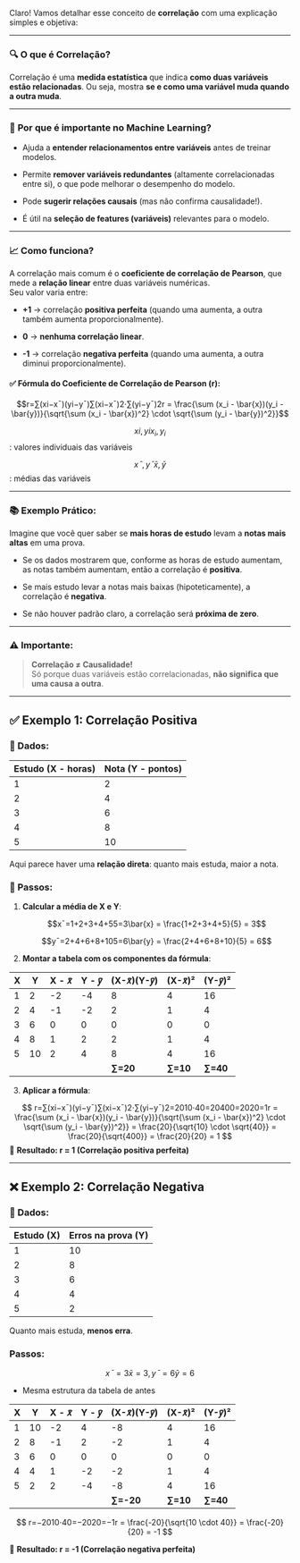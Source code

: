 Claro! Vamos detalhar esse conceito de **correlação** com uma explicação simples e objetiva:

---

### 🔍 **O que é Correlação?**

Correlação é uma **medida estatística** que indica **como duas variáveis estão relacionadas**. Ou seja, mostra **se e como uma variável muda quando a outra muda**.

---

### 📌 **Por que é importante no Machine Learning?**

- Ajuda a **entender relacionamentos entre variáveis** antes de treinar modelos.
    
- Permite **remover variáveis redundantes** (altamente correlacionadas entre si), o que pode melhorar o desempenho do modelo.
    
- Pode **sugerir relações causais** (mas não confirma causalidade!).
    
- É útil na **seleção de features (variáveis)** relevantes para o modelo.
    

---

### 📈 **Como funciona?**

A correlação mais comum é o **coeficiente de correlação de Pearson**, que mede a **relação linear** entre duas variáveis numéricas.  
Seu valor varia entre:

- **+1** → correlação **positiva perfeita** (quando uma aumenta, a outra também aumenta proporcionalmente).
    
- **0** → **nenhuma correlação linear**.
    
- **-1** → correlação **negativa perfeita** (quando uma aumenta, a outra diminui proporcionalmente).
    

#### ✅ Fórmula do Coeficiente de Correlação de Pearson (r):

$$r=∑(xi−xˉ)(yi−yˉ)∑(xi−xˉ)2⋅∑(yi−yˉ)2r = \frac{\sum (x_i - \bar{x})(y_i - \bar{y})}{\sqrt{\sum (x_i - \bar{x})^2} \cdot \sqrt{\sum (y_i - \bar{y})^2}}$$

$$xi,yix_i, y_i$$: valores individuais das variáveis
    
$$xˉ,yˉ\bar{x}, \bar{y}$$: médias das variáveis
    

---

### 📚 **Exemplo Prático:**

Imagine que você quer saber se **mais horas de estudo** levam a **notas mais altas** em uma prova.

- Se os dados mostrarem que, conforme as horas de estudo aumentam, as notas também aumentam, então a correlação é **positiva**.
    
- Se mais estudo levar a notas mais baixas (hipoteticamente), a correlação é **negativa**.
    
- Se não houver padrão claro, a correlação será **próxima de zero**.
    

---

### ⚠️ **Importante:**

> **Correlação ≠ Causalidade!**  
> Só porque duas variáveis estão correlacionadas, **não significa que uma causa a outra**.

---

## ✅ Exemplo 1: Correlação Positiva

### 🔢 Dados:

|Estudo (X - horas)|Nota (Y - pontos)|
|---|---|
|1|2|
|2|4|
|3|6|
|4|8|
|5|10|

Aqui parece haver uma **relação direta**: quanto mais estuda, maior a nota.

### 🧮 Passos:

1. **Calcular a média de X e Y**:
    
    $$xˉ=1+2+3+4+55=3\bar{x} = \frac{1+2+3+4+5}{5} = 3$$
        
    $$yˉ=2+4+6+8+105=6\bar{y} = \frac{2+4+6+8+10}{5} = 6$$
        
2. **Montar a tabela com os componentes da fórmula**:
    

| X   | Y   | X - 𝑥̄ | Y - 𝑦̄ | (X-𝑥̄)(Y-𝑦̄) | (X-𝑥̄)² | (Y-𝑦̄)² |
| --- | --- | ------- | ------- | -------------- | -------- | -------- |
| 1   | 2   | -2      | -4      | 8              | 4        | 16       |
| 2   | 4   | -1      | -2      | 2              | 1        | 4        |
| 3   | 6   | 0       | 0       | 0              | 0        | 0        |
| 4   | 8   | 1       | 2       | 2              | 1        | 4        |
| 5   | 10  | 2       | 4       | 8              | 4        | 16       |
|     |     |         |         | **∑=20**       | **∑=10** | **∑=40** |

3. **Aplicar a fórmula**:
    

$$
r=∑(xi−xˉ)(yi−yˉ)∑(xi−xˉ)2⋅∑(yi−yˉ)2=2010⋅40=20400=2020=1r = \frac{\sum (x_i - \bar{x})(y_i - \bar{y})}{\sqrt{\sum (x_i - \bar{x})^2} \cdot \sqrt{\sum (y_i - \bar{y})^2}} = \frac{20}{\sqrt{10} \cdot \sqrt{40}} = \frac{20}{\sqrt{400}} = \frac{20}{20} = 1
$$
📌 **Resultado: r = 1 (Correlação positiva perfeita)**

---

## ❌ Exemplo 2: Correlação Negativa

### 🔢 Dados:

|Estudo (X)|Erros na prova (Y)|
|---|---|
|1|10|
|2|8|
|3|6|
|4|4|
|5|2|

Quanto mais estuda, **menos erra**.

### Passos:

$$
xˉ=3\bar{x} = 3, yˉ=6\bar{y} = 6
$$
    
- Mesma estrutura da tabela de antes
    

|X|Y|X - 𝑥̄|Y - 𝑦̄|(X-𝑥̄)(Y-𝑦̄)|(X-𝑥̄)²|(Y-𝑦̄)²|
|---|---|---|---|---|---|---|
|1|10|-2|4|-8|4|16|
|2|8|-1|2|-2|1|4|
|3|6|0|0|0|0|0|
|4|4|1|-2|-2|1|4|
|5|2|2|-4|-8|4|16|
|||||**∑=-20**|**∑=10**|**∑=40**|

$$
r=−2010⋅40=−2020=−1r = \frac{-20}{\sqrt{10 \cdot 40}} = \frac{-20}{20} = -1
$$

📌 **Resultado: r = -1 (Correlação negativa perfeita)**
 